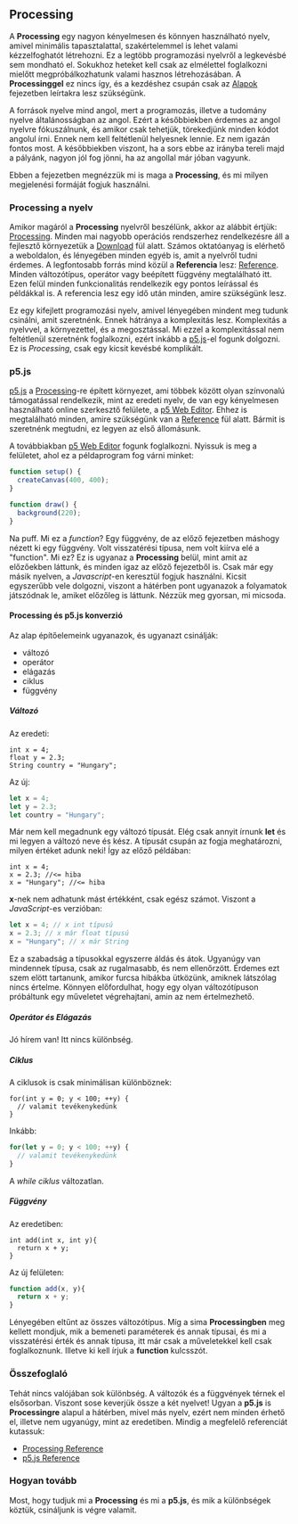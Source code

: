 ## Processing

A **Processing** egy nagyon kényelmesen és könnyen használható nyelv, amivel minimális
tapasztalattal, szakértelemmel is lehet valami kézzelfoghatót létrehozni. Ez a legtöbb
programozási nyelvről a legkevésbé sem mondható el. Sokukhoz heteket kell csak az
elmélettel foglalkozni mielőtt megpróbálkozhatunk valami hasznos létrehozásában.
A **Processinggel** ez nincs így, és a kezdéshez csupán csak az [Alapok](1_alapok.md) fejezetben leírtakra lesz szükségünk.

A források nyelve mind angol, mert a programozás, illetve a tudomány nyelve általánosságban
az angol. Ezért a későbbiekben érdemes az angol nyelvre fókuszálnunk, és amikor csak
tehetjük, törekedjünk minden kódot angolul írni. Ennek nem kell feltétlenül helyesnek
lennie. Ez nem igazán fontos most. A későbbiekben viszont, ha a sors ebbe az irányba tereli majd a pályánk, nagyon jól fog jönni, ha az angollal már jóban vagyunk.

Ebben a fejezetben megnézzük mi is maga a **Processing**, és mi milyen megjelenési formáját
fogjuk használni.

### Processing a nyelv
Amikor magáról a **Processing** nyelvről beszélünk, akkor az alábbit értjük: [Processing](https://processing.org/).
Minden mai nagyobb operációs rendszerhez rendelkezésre áll a fejlesztő környezetük a [Download](https://processing.org/download/)
fül alatt. Számos oktatóanyag is elérhető a weboldalon, és lényegében minden egyéb is, amit a nyelvről tudni érdemes. A legfontosabb forrás mind közül a **Referencia** lesz: [Reference](https://processing.org/reference/). Minden változótípus, operátor vagy beépített függvény megtalálható itt. Ezen felül minden funkcionalitás rendelkezik egy pontos leírással és példákkal is. A referencia lesz egy idő után minden, amire szükségünk lesz.

Ez egy kifejlett programozási nyelv, amivel lényegében mindent meg tudunk
csinálni, amit szeretnénk. Ennek hátránya a komplexitás lesz. Komplexitás a nyelvvel,
a környezettel, és a megosztással. Mi ezzel a komplexitással nem feltétlenül
szeretnénk foglalkozni, ezért inkább a [p5.js](https://p5js.org/)-el fogunk dolgozni.
Ez is *Processing*, csak egy kicsit kevésbé komplikált.

### p5.js
[p5.js](https://p5js.org/) a [Processing](https://processing.org/)-re épített
környezet, ami többek között olyan színvonalú támogatással rendelkezik, mint az eredeti
nyelv, de van egy kényelmesen használható online szerkesztő felülete, a [p5 Web Editor](https://editor.p5js.org/). Ehhez is megtalálható minden, amire szükségünk van
a [Reference](https://p5js.org/reference/) fül alatt. Bármit is szeretnénk megtudni,
ez legyen az első állomásunk.

A továbbiakban [p5 Web Editor](https://editor.p5js.org/) fogunk foglalkozni. Nyissuk is meg a felületet, ahol ez a példaprogram fog várni minket:
```JavaScript
function setup() {
  createCanvas(400, 400);
}

function draw() {
  background(220);
}
```
Na puff. Mi ez a _function_? Egy függvény, de az előző fejezetben máshogy nézett ki egy
függvény. Volt visszatérési típusa, nem volt kiírva elé a "function". Mi ez?
Ez is ugyanaz a **Processing** belül, mint amit az előzőekben láttunk, és minden igaz az előző
fejezetből is. Csak már egy másik nyelven, a _Javascript_-en keresztül fogjuk használni.
Kicsit egyszerűbb vele dolgozni, viszont a hátérben pont ugyanazok a folyamatok
játszódnak le, amiket előzőleg is láttunk. Nézzük meg gyorsan, mi micsoda.

#### Processing és p5.js konverzió
Az alap építőelemeink ugyanazok, és ugyanazt csinálják:
- változó
- operátor
- elágazás
- ciklus
- függvény

##### Változó
Az eredeti:
```Processing
int x = 4;
float y = 2.3;
String country = "Hungary";
```
Az új:
```JavaScript
let x = 4;
let y = 2.3;
let country = "Hungary";
```

Már nem kell megadnunk egy változó típusát. Elég csak annyit írnunk **let** és
mi legyen a változó neve és kész. A típusát csupán az fogja meghatározni, milyen
értéket adunk neki! Így az előző példában:
```Processing
int x = 4;
x = 2.3; //<= hiba
x = "Hungary"; //<= hiba
```
**x**-nek nem adhatunk mást értékként, csak egész számot. Viszont a _JavaScript_-es verzióban:
```JavaScript
let x = 4; // x int típusú
x = 2.3; // x már float típusú
x = "Hungary"; // x már String
```
Ez a szabadság a típusokkal egyszerre áldás és átok. Ugyanúgy van mindennek típusa,
csak az rugalmasabb, és nem ellenőrzött. Érdemes ezt szem elött tartanunk, amikor
furcsa hibákba ütközünk, amiknek látszólag nincs értelme. Könnyen előfordulhat, hogy egy
olyan változótípuson próbáltunk egy műveletet végrehajtani, amin az nem értelmezhető.

##### Operátor és Elágazás
Jó hírem van! Itt nincs különbség.

##### Ciklus
A ciklusok is csak minimálisan különböznek:
```Processing
for(int y = 0; y < 100; ++y) {
  // valamit tevékenykedünk
}
```
Inkább:
```JavaScript
for(let y = 0; y < 100; ++y) {
  // valamit tevékenykedünk
}
```
A _while ciklus_ változatlan.

##### Függvény
Az eredetiben:
```Processing
int add(int x, int y){
  return x + y;
}
```
Az új felületen:
```JavaScript
function add(x, y){
  return x + y;
}
```
Lényegében eltűnt az összes változótípus. Míg a sima **Processingben** meg kellett
mondjuk, mik a bemeneti paraméterek és annak típusai, és mi a visszatérési érték és
annak típusa, itt már csak a műveletekkel kell csak foglalkoznunk. Illetve ki kell írjuk
a **function** kulcsszót.

### Összefoglaló
Tehát nincs valójában sok különbség. A változók és a függvények térnek el elsősorban.
Viszont sose keverjük össze a két nyelvet! Ugyan a **p5.js** is **Processingre** alapul a
hátérben, mivel más nyelv, ezért nem minden érhető el, illetve nem ugyanúgy, mint az eredetiben.
Mindig a megfelelő referenciát kutassuk:
 - [Processing Reference](https://processing.org/reference/)
 - [p5.js Reference](https://p5js.org/reference/)

### Hogyan tovább
Most, hogy tudjuk mi a **Processing** és mi a **p5.js**, és mik a különbségek köztük, csináljunk
is végre valamit.
